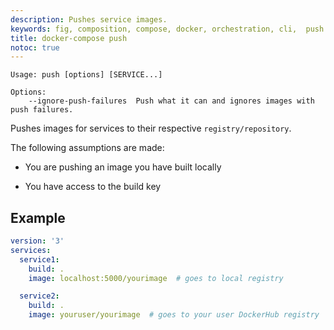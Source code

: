 ```yaml
---
description: Pushes service images.
keywords: fig, composition, compose, docker, orchestration, cli,  push
title: docker-compose push
notoc: true
---
```


```
Usage: push [options] [SERVICE...]

Options:
    --ignore-push-failures  Push what it can and ignores images with push failures.
```

Pushes images for services to their respective `registry/repository`.

The following assumptions are made:

- You are pushing an image you have built locally

- You have access to the build key

## Example

```yaml
version: '3'
services:
  service1:
    build: .
    image: localhost:5000/yourimage  # goes to local registry

  service2:
    build: .
    image: youruser/yourimage  # goes to your user DockerHub registry
```
